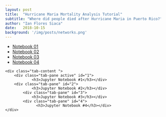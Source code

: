 ```yaml
---
layout: post
title:  "Hurricane Maria Mortality Analysis Tutorial"
subtitle: "Where did people died after Hurricane Maria in Puerto Rico?"
author: "Ian Flores Siaca"
date:   2018-10-15
background: '/img/posts/networks.png'
---
```


<div class="container">	
	<ul class="nav nav-tabs">
	<li class="active">
          	<a  href="#1" data-toggle="tab">Notebook 01</a></li>
	<li>
		<a href="#2" data-toggle="tab">Notebook 02</a></li>
	<li>
		<a href="#3" data-toggle="tab">Notebook 03</a></li>
	<li>
		<a href="#3" data-toggle="tab">Notebook 04</a></li>
	</ul>

	<div class="tab-content ">
		<div class="tab-pane active" id="1">
          		<h3>Jupyter Notebook #1</h3></div>
		<div class="tab-pane" id="2">
          		<h3>Jupyter Notebook #2</h3></div>
        	<div class="tab-pane" id="3">
          		<h3>Jupyter Notebook #3</h3></div>
	        <div class="tab-pane" id="4">
        		  <h3>Jupyter Notebook #4</h3></div>
	</div>
</div>
